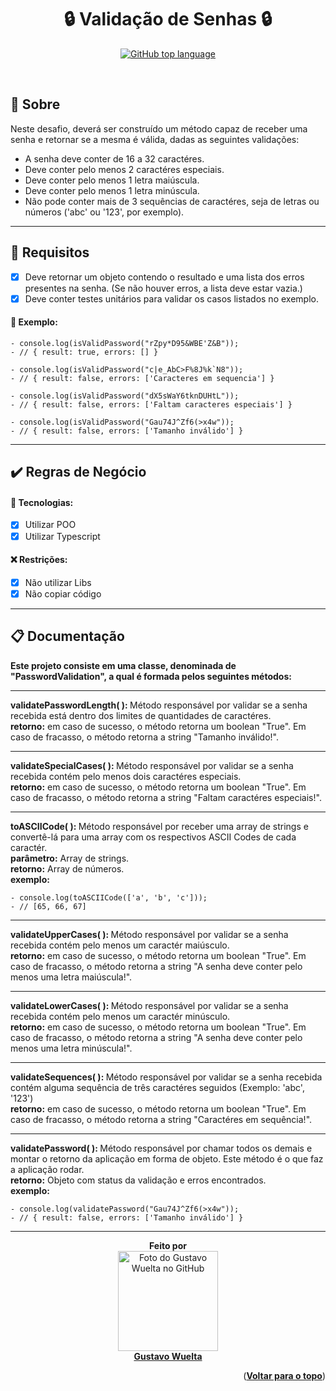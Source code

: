 </div>

<!-- <img alt="logo da GCB" src="https://media.discordapp.net/attachments/1045500218541613168/1056308451241902181/image.png"> -->

<h1 align="center"> 🔒 Validação de Senhas 🔒</h1>

<p align="center"><a href="https://www.typescriptlang.org"><img alt="GitHub top language"  src="https://img.shields.io/badge/TypeScript-007ACC?style=for-the-badge&logo=typescript&logoColor=white"></a> </p>

<br>

## :dart: Sobre

Neste desafio, deverá ser construído um método capaz de receber uma senha e retornar se a mesma é válida, dadas as seguintes validações:

- A senha deve conter de 16 a 32 caractéres.
- Deve conter pelo menos 2 caractéres especiais.
- Deve conter pelo menos 1 letra maiúscula.
- Deve conter pelo menos 1 letra minúscula.
- Não pode conter mais de 3 sequências de caractéres, seja de letras ou números ('abc' ou '123', por exemplo).

<hr>

## :rocket: Requisitos

- [x] Deve retornar um objeto contendo o resultado e uma lista dos erros presentes na senha. (Se não houver erros, a lista deve estar vazia.)
- [x] Deve conter testes unitários para validar os casos listados no exemplo.

<h4>🎲 Exemplo: </h4>

    - console.log(isValidPassword("rZpy*D95&WBE'Z&B"));
    - // { result: true, errors: [] }

    - console.log(isValidPassword("c|e_AbC>F%8J%k`N8"));
    - // { result: false, errors: ['Caracteres em sequencia'] }

    - console.log(isValidPassword("dX5sWaY6tknDUHtL"));
    - // { result: false, errors: ['Faltam caracteres especiais'] }

    - console.log(isValidPassword("Gau74J^Zf6(>x4w"));
    - // { result: false, errors: ['Tamanho inválido'] }

<hr>

## :heavy_check_mark: Regras de Negócio

<h4>👾 Tecnologias: </h4>
 
- [x] Utilizar POO
- [x] Utilizar Typescript

<h4>❌ Restrições: </h4>

- [x] Não utilizar Libs
- [x] Não copiar código

<hr>

## :clipboard: Documentação

<b>Este projeto consiste em uma classe, denominada de "PasswordValidation", a qual é formada pelos seguintes métodos: </b>
<hr>

<b> validatePasswordLength( ): </b> Método responsável por validar se a senha recebida está dentro dos limites de quantidades de caractéres.
<br>
<b>retorno:</b> em caso de sucesso, o método retorna um boolean "True". Em caso de fracasso, o método retorna a string "Tamanho inválido!".

---

<b> validateSpecialCases( ): </b> Método responsável por validar se a senha recebida contém pelo menos dois caractéres especiais.
<br>
<b>retorno:</b> em caso de sucesso, o método retorna um boolean "True". Em caso de fracasso, o método retorna a string "Faltam caractéres especiais!".

---

<b> toASCIICode( ): </b> Método responsável por receber uma array de strings e convertê-lá para uma array com os respectivos ASCII Codes de cada caractér.
<br>
<b>parâmetro:</b> Array de strings.
<br>
<b>retorno:</b> Array de números.
<br>
<b>exemplo:</b>

    - console.log(toASCIICode(['a', 'b', 'c']));
    - // [65, 66, 67]

---

<b> validateUpperCases( ): </b> Método responsável por validar se a senha recebida contém pelo menos um caractér maiúsculo.
<br>
<b>retorno:</b> em caso de sucesso, o método retorna um boolean "True". Em caso de fracasso, o método retorna a string "A senha deve conter pelo menos uma letra maiúscula!".

---

<b> validateLowerCases( ): </b> Método responsável por validar se a senha recebida contém pelo menos um caractér minúsculo.
<br>
<b>retorno:</b> em caso de sucesso, o método retorna um boolean "True". Em caso de fracasso, o método retorna a string "A senha deve conter pelo menos uma letra minúscula!".

---

<b> validateSequences( ): </b> Método responsável por validar se a senha recebida contém alguma sequência de três caractéres seguidos (Exemplo: 'abc', '123')
<br>
<b>retorno:</b> em caso de sucesso, o método retorna um boolean "True". Em caso de fracasso, o método retorna a string "Caractéres em sequência!".

---

<b> validatePassword( ): </b> Método responsável por chamar todos os demais e montar o retorno da aplicação em forma de objeto. Este método é o que faz a aplicação rodar.
<br>
<b>retorno:</b> Objeto com status da validação e erros encontrados.
<br>
<b>exemplo:</b>

    - console.log(validatePassword("Gau74J^Zf6(>x4w"));
    - // { result: false, errors: ['Tamanho inválido'] }

<hr>

<div align="center"> 
<b>Feito por</b>
<br>
<a href="https://github.com/GuWuelta" target="_blank"><img src="https://avatars.githubusercontent.com/u/101107981?v=4" width="160px;" alt="Foto do Gustavo Wuelta no GitHub"/></a>
<br>
<a href="https://github.com/GuWuelta" target="_blank"><b>Gustavo Wuelta</b></a>

</div>

<p align="right">(<a href="#top"><b>Voltar para o topo</b></a>)</p>

